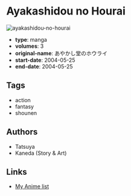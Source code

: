 # Ayakashidou no Hourai

![ayakashidou-no-hourai](https://cdn.myanimelist.net/images/manga/3/51483.jpg)

-   **type**: manga
-   **volumes**: 3
-   **original-name**: あやかし堂のホウライ
-   **start-date**: 2004-05-25
-   **end-date**: 2004-05-25

## Tags

-   action
-   fantasy
-   shounen

## Authors

-   Tatsuya
-   Kaneda (Story & Art)

## Links

-   [My Anime list](https://myanimelist.net/manga/30135/Ayakashidou_no_Hourai)
